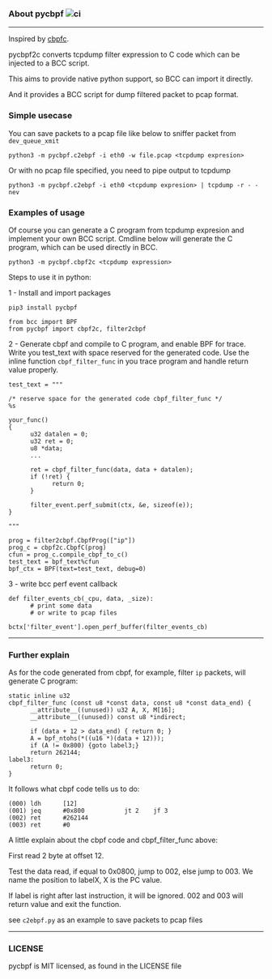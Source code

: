 ### About pycbpf ![ci](https://github.com/junka/pycbpf/actions/workflows/pylint.yml/badge.svg)
---

Inspired by [cbpfc](https://github.com/cloudflare/cbpfc).

pycbpf2c converts tcpdump filter expression to C code which can be injected to a BCC script.

This aims to provide native python support, so BCC can import it directly.

And it provides a BCC script for dump filtered packet to pcap format.

### Simple usecase

You can save packets to a pcap file like below to sniffer packet from ```dev_queue_xmit```
```
python3 -m pycbpf.c2ebpf -i eth0 -w file.pcap <tcpdump expresion>
```

Or with no pcap file specified, you need to pipe output to tcpdump
```
python3 -m pycbpf.c2ebpf -i eth0 <tcpdump expresion> | tcpdump -r - -nev
```

### Examples of usage

Of course you can generate a C program from tcpdump expresion and implement your own BCC script.
Cmdline below will generate the C program, which can be used directly in BCC.
```
python3 -m pycbpf.cbpf2c <tcpdump expression>
```

Steps to use it in python:

1 - Install and import packages

```
pip3 install pycbpf
```

```
from bcc import BPF
from pycbpf import cbpf2c, filter2cbpf
```
2 - Generate cbpf and compile to C program, and enable BPF for trace. Write you test_text with space reserved for the generated code. Use the inline function ```cbpf_filter_func``` in you trace program and handle return value properly.
```
test_text = """

/* reserve space for the generated code cbpf_filter_func */
%s

your_func()
{
      u32 datalen = 0;
      u32 ret = 0;
      u8 *data;
      ...

      ret = cbpf_filter_func(data, data + datalen);
      if (!ret) {
            return 0;
      }

      filter_event.perf_submit(ctx, &e, sizeof(e));
}

"""

prog = filter2cbpf.CbpfProg(["ip"])
prog_c = cbpf2c.CbpfC(prog)
cfun = prog_c.compile_cbpf_to_c()
test_text = bpf_text%cfun
bpf_ctx = BPF(text=test_text, debug=0)
```
3 - write bcc perf event callback
```
def filter_events_cb(_cpu, data, _size):
      # print some data
      # or write to pcap files

bctx['filter_event'].open_perf_buffer(filter_events_cb)
```
---
### Further explain


As for the code generated from cbpf, for example, filter ```ip``` packets, will generate C program:
```
static inline u32
cbpf_filter_func (const u8 *const data, const u8 *const data_end) {
      __attribute__((unused)) u32 A, X, M[16];
      __attribute__((unused)) const u8 *indirect;

      if (data + 12 > data_end) { return 0; }
      A = bpf_ntohs(*((u16 *)(data + 12)));
      if (A != 0x800) {goto label3;}
      return 262144;
label3:
      return 0;
}
```

It follows what cbpf code tells us to do:
```
(000) ldh      [12]
(001) jeq      #0x800           jt 2	jf 3
(002) ret      #262144
(003) ret      #0
```
A little explain about the cbpf code and cbpf_filter_func above:

First read 2 byte at offset 12.

Test the data read, if equal to 0x0800, jump to 002, else jump to 003. We name the position to labelX, X is the PC value.

If label is right after last instruction, it will be ignored.
002 and 003 will return value and exit the function.


see ```c2ebpf.py``` as an example to save packets to pcap files



---
### LICENSE
pycbpf is MIT licensed, as found in the LICENSE file
